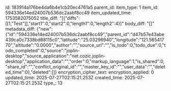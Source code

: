 id: 183914a176be4da6b4e1cb20ec4761a5
parent_id: 
item_type: 1
item_id: 594336e14ed24007b536dc2aabf8cc49
item_updated_time: 1753582075052
title_diff: "[{\"diffs\":[[1,\"Test\"]],\"start1\":0,\"start2\":0,\"length1\":0,\"length2\":4}]"
body_diff: "[]"
metadata_diff: {"new":{"id":"594336e14ed24007b536dc2aabf8cc49","parent_id":"d47b57e43abe439ca0c7338bd88115c0","latitude":"25.03296940","longitude":"121.56541770","altitude":"0.0000","author":"","source_url":"","is_todo":0,"todo_due":0,"todo_completed":0,"source":"joplin-desktop","source_application":"net.cozic.joplin-desktop","application_data":"","order":0,"markup_language":1,"is_shared":0,"share_id":"","conflict_original_id":"","master_key_id":"","user_data":"","deleted_time":0},"deleted":[]}
encryption_cipher_text: 
encryption_applied: 0
updated_time: 2025-07-27T02:15:21.253Z
created_time: 2025-07-27T02:15:21.253Z
type_: 13